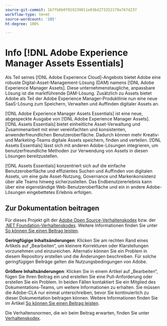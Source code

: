 ```yaml
---
source-git-commit: 1b7fb8b0f019239011e936d273252179a767d237
workflow-type: tm+mt
source-wordcount: '285'
ht-degree: 100%

---
```

# Info [!DNL Adobe Experience Manager Assets Essentials]

Als Teil seines [!DNL Adobe Experience Cloud]-Angebots bietet Adobe eine robuste Digital-Asset-Management-Lösung (DAM) namens [!DNL Adobe Experience Manager Assets]. Diese unternehmenstaugliche, anpassbare Lösung ist die marktführende DAM-Lösung. Zusätzlich zu Assets bietet Adobe als Teil der Adobe Experience Manager-Produktlinie nun eine neue SaaS-Lösung zum Speichern, Verwalten und Auffinden digitaler Assets an.

[!DNL Adobe Experience Manager Assets Essentials] ist eine neue, abgespeckte Ausgabe von [!DNL Adobe Experience Manager Assets]. [!DNL Assets Essentials] bietet einheitliche Asset-Verwaltung und Zusammenarbeit mit einer vereinfachten und konsistenten, anwenderfreundlichen Benutzeroberfläche. Dadurch können mehr Kreativ- und Marketing-Teams digitale Assets speichern, finden und verteilen. [!DNL Assets Essentials] lässt sich mit anderen Adobe-Lösungen integrieren, um benutzerfreundliche Methoden zur Verwendung von Assets in diesen Lösungen bereitzustellen.

[!DNL Assets Essentials] konzentriert sich auf die einfache Benutzeroberfläche und effizientes Suchen und Auffinden von digitalen Assets, um eine gute Asset-Nutzung, Governance und Markenkonsistenz über alle Teams hinweg sicherzustellen. Das Endbenutzererlebnis kann über eine eigenständige Web-Benutzeroberfläche und ein in andere Adobe-Lösungen eingebettetes Erlebnis erfolgen.

## Zur Dokumentation beitragen

Für dieses Projekt gilt der [Adobe Open Source-Verhaltenskodex](code-of-conduct.md) bzw. der [.NET Foundation-Verhaltenskodex](https://dotnetfoundation.org/code-of-conduct). Weitere Informationen finden Sie unter [So können Sie einen Beitrag leisten](contributing.md).

**Geringfügige Inhaltsänderungen**: Klicken Sie am rechten Rand eines Artikels auf „Bearbeiten“, um kleinere Korrekturen oder Klarstellungen vorzunehmen und einzureichen. Alternativ können Sie ein Problem in diesem Repository erstellen und die Änderungen beschreiben. Für solche geringfügigen Beiträge gelten die Nutzungsbedingungen von Adobe.

**Größere Inhaltsänderungen**: Klicken Sie in einem Artikel auf „Bearbeiten“, fügen Sie Ihren Beitrag ein und erstellen Sie eine Pull-Anforderung oder erstellen Sie ein Problem. In beiden Fällen kontaktiert Sie ein Mitglied des Dokumentations-Teams, um weitere Informationen zu erhalten. Sie müssen die Adobe-CLA nur einmal unterschreiben, bevor Sie kontinuierlich zu dieser Dokumentation beitragen können. Weitere Informationen finden Sie im Artikel [So können Sie einen Beitrag leisten](contributing.md).

Die Verhaltensnormen, die wir beim Beitrag erwarten, finden Sie unter [Verhaltenskodex](code-of-conduct.md).
